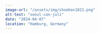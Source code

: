 ```yaml
---
image-url: "/assets/img/shoebox1021.png"
alt-text: "seoul-con-juli"
date: "2024-04-07"
location: "Hamburg, Germany"
---
```


